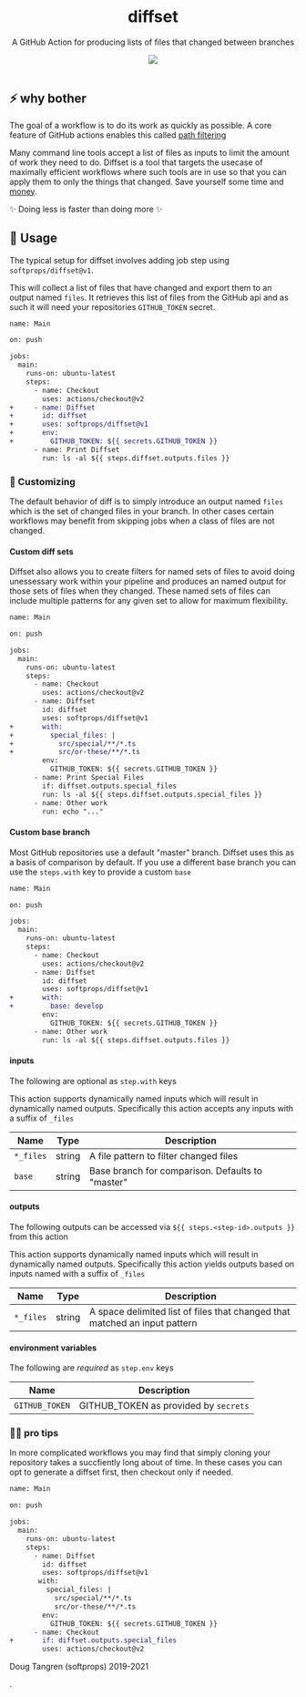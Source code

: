 <h1 align="center">
  diffset
</h1>

<p align="center">
   A GitHub Action for producing lists of files that changed between branches
</p>

<div align="center">
  <a href="https://github.com/softprops/diffset/actions">
		<img src="https://github.com/softprops/diffset/workflows/Main/badge.svg"/>
	</a>
</div>

<br />

## ⚡ why bother

The goal of a workflow is to do its work as quickly as possible. A core feature of GitHub actions enables this called [path filtering](https://help.github.com/en/actions/automating-your-workflow-with-github-actions/workflow-syntax-for-github-actions#onpushpull_requestpaths)

Many command line tools accept a list of files as inputs to limit the amount of work they need to do. Diffset is a tool that targets the usecase of maximally efficient workflows where such tools are in use so that you can apply them to only the things that changed. Save yourself some time and [money](https://help.github.com/en/github/setting-up-and-managing-billing-and-payments-on-github/about-billing-for-github-actions#about-billing-for-github-actions).

 ✨ Doing less is faster than doing more ✨

## 🤸 Usage

The typical setup for diffset involves adding job step using `softprops/diffset@v1`.

This will collect a list of files that have changed and export them to an output named `files`. It retrieves this list of files from the GitHub api and as such it will need your repositories `GITHUB_TOKEN` secret.

```diff
name: Main

on: push

jobs:
  main:
    runs-on: ubuntu-latest
    steps:
      - name: Checkout
        uses: actions/checkout@v2
+     - name: Diffset
+       id: diffset
+       uses: softprops/diffset@v1
+       env:
+         GITHUB_TOKEN: ${{ secrets.GITHUB_TOKEN }}
      - name: Print Diffset
        run: ls -al ${{ steps.diffset.outputs.files }}
```

### 💅 Customizing

The default behavior of diff is to simply introduce an output named `files` which is the set of changed files in your branch. In other cases certain workflows may benefit from skipping jobs when a class of files are not changed.

#### Custom diff sets

Diffset also allows you to create filters for named sets of files to avoid doing unessessary work within your pipeline and produces an named output for those sets of files when they changed. These named sets of files can include multiple patterns for any given set to allow for maximum flexibility.

```diff
name: Main

on: push

jobs:
  main:
    runs-on: ubuntu-latest
    steps:
      - name: Checkout
        uses: actions/checkout@v2
      - name: Diffset
        id: diffset
        uses: softprops/diffset@v1
+       with:
+         special_files: |
+           src/special/**/*.ts
+           src/or-these/**/*.ts
        env:
          GITHUB_TOKEN: ${{ secrets.GITHUB_TOKEN }}
      - name: Print Special Files
        if: diffset.outputs.special_files
        run: ls -al ${{ steps.diffset.outputs.special_files }}
      - name: Other work
        run: echo "..."
```

#### Custom base branch

Most GitHub repositories use a default "master" branch. Diffset uses this as a basis of comparison by default. If you use a different base branch you can use the `steps.with` key to provide a custom `base`

```diff
name: Main

on: push

jobs:
  main:
    runs-on: ubuntu-latest
    steps:
      - name: Checkout
        uses: actions/checkout@v2
      - name: Diffset
        id: diffset
        uses: softprops/diffset@v1
+       with:
+         base: develop
        env:
          GITHUB_TOKEN: ${{ secrets.GITHUB_TOKEN }}
      - name: Other work
        run: ls -al ${{ steps.diffset.outputs.files }}
```

#### inputs

The following are optional as `step.with` keys

This action supports dynamically named inputs which will result in dynamically named outputs.
Specifically this action accepts any inputs with a suffix of `_files`

| Name        | Type    | Description                                                     |
|-------------|---------|-----------------------------------------------------------------|
| `*_files`   | string  | A file pattern to filter changed files                          |
| `base`      | string  | Base branch for comparison. Defaults to "master"                |


#### outputs

The following outputs can be accessed via `${{ steps.<step-id>.outputs }}` from this action

This action supports dynamically named inputs which will result in dynamically named outputs.
Specifically this action yields outputs based on inputs named with a suffix of `_files`

| Name        | Type    | Description                                                     |
|-------------|---------|-----------------------------------------------------------------|
| `*_files`   | string  | A space delimited list of files that changed that matched an input pattern |


#### environment variables

The following are *required* as `step.env` keys

| Name           | Description                          |
|----------------|--------------------------------------|
| `GITHUB_TOKEN` | GITHUB_TOKEN as provided by `secrets`|


### 💁‍♀️ pro tips

In more complicated workflows you may find that simply cloning your repository takes a succfiently long about of time. In these cases you can opt to generate a diffset first, then checkout only if needed.

```diff
name: Main

on: push

jobs:
  main:
    runs-on: ubuntu-latest
    steps:
      - name: Diffset
        id: diffset
        uses: softprops/diffset@v1
       with:
         special_files: |
           src/special/**/*.ts
           src/or-these/**/*.ts
        env:
          GITHUB_TOKEN: ${{ secrets.GITHUB_TOKEN }}
      - name: Checkout
+       if: diffset.outputs.special_files
        uses: actions/checkout@v2
```

Doug Tangren (softprops) 2019-2021

.